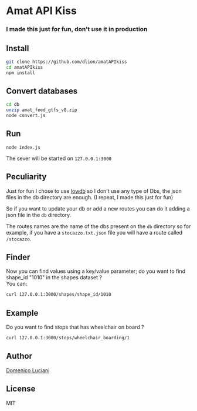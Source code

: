 # Amat API Kiss

### I made this just for fun, don't use it in production

## Install

```sh
git clone https://github.com/dlion/amatAPIkiss
cd amatAPIkiss
npm install
```

## Convert databases

```sh
cd db
unzip amat_feed_gtfs_v8.zip
node convert.js
```

## Run

```
node index.js
```

The sever will be started on `127.0.0.1:3000`

## Peculiarity

Just for fun I chose to use [lowdb](https://github.com/typicode/lowdb) so I don't use any type of Dbs, the json files in the db directory are enough. (I repeat, I made this just for fun)

So if you want to update your db or add a new routes you can do it adding a json file in the `db` directory.

The routes names are the name of the dbs present on the `db` directory so for example, if you have a `stocazzo.txt.json` file you will have a route called `/stocazzo`.

## Finder
Now you can find values using a key/value parameter; do you want to find shape_id "1010" in the shapes dataset ?   
You can:
```sh
curl 127.0.0.1:3000/shapes/shape_id/1010
```


## Example

Do you want to find stops that has wheelchair on board ?

```sh
curl 127.0.0.1:3000/stops/wheelchair_boarding/1
```

## Author

[Domenico Luciani](https://domenicoluciani.com)

## License
MIT
